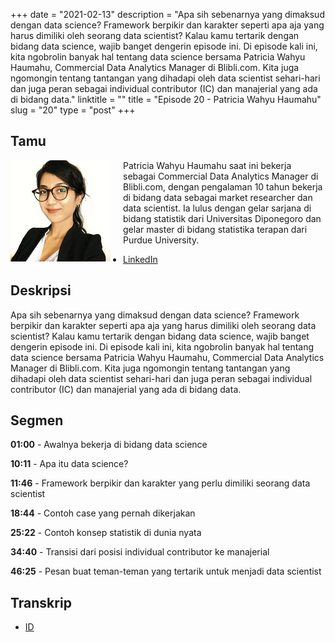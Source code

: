+++
date = "2021-02-13"
description = "Apa sih sebenarnya yang dimaksud dengan data science? Framework berpikir dan karakter seperti apa aja yang harus dimiliki oleh seorang data scientist? Kalau kamu tertarik dengan bidang data science, wajib banget dengerin episode ini. Di episode kali ini, kita ngobrolin banyak hal tentang data science bersama Patricia Wahyu Haumahu, Commercial Data Analytics Manager di Blibli.com. Kita juga ngomongin tentang tantangan yang dihadapi oleh data scientist sehari-hari dan juga peran sebagai individual contributor (IC) dan manajerial yang ada di bidang data."
linktitle = ""
title = "Episode 20 - Patricia Wahyu Haumahu"
slug = "20"
type = "post"
+++

## Tamu

<img style="float: left; width: 160px; margin-right: 20px;" src="/img/ep20.jpg">

Patricia Wahyu Haumahu saat ini bekerja sebagai Commercial Data Analytics Manager di Blibli.com, dengan pengalaman 10 tahun bekerja di bidang data sebagai market researcher dan data scientist. Ia lulus dengan gelar sarjana di bidang statistik dari Universitas Diponegoro dan gelar master di bidang statistika terapan dari Purdue University.

- [LinkedIn](https://www.linkedin.com/in/patriciawahyu/)

## Deskripsi

Apa sih sebenarnya yang dimaksud dengan data science? Framework berpikir dan karakter seperti apa aja yang harus dimiliki oleh seorang data scientist? Kalau kamu tertarik dengan bidang data science, wajib banget dengerin episode ini. Di episode kali ini, kita ngobrolin banyak hal tentang data science bersama Patricia Wahyu Haumahu, Commercial Data Analytics Manager di Blibli.com. Kita juga ngomongin tentang tantangan yang dihadapi oleh data scientist sehari-hari dan juga peran sebagai individual contributor (IC) dan manajerial yang ada di bidang data.

<div class="audioplayer">
    <audio>
        <source src="https://anchor.fm/s/9cae1b8/podcast/play/26738287/https%3A%2F%2Fd3ctxlq1ktw2nl.cloudfront.net%2Fstaging%2F2021-1-15%2F76b05487-d384-650b-2e21-a350c13c86f2.mp3" rel="preload" as="audio">
    </audio>
</div>

## Segmen

**01:00** - Awalnya bekerja di bidang data science

**10:11** - Apa itu data science?

**11:46** - Framework berpikir dan karakter yang perlu dimiliki seorang data scientist

**18:44** - Contoh case yang pernah dikerjakan

**25:22** - Contoh konsep statistik di dunia nyata

**34:40** - Transisi dari posisi individual contributor ke manajerial

**46:25** - Pesan buat teman-teman yang tertarik untuk menjadi data scientist

## Transkrip

- [ID](transcript)
